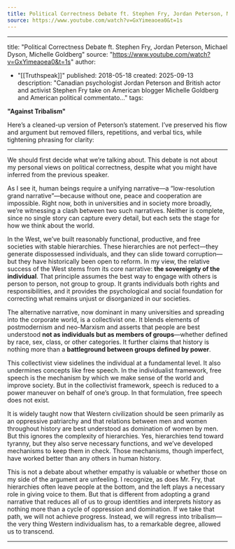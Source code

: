 ```yaml
---
title: Political Correctness Debate ft. Stephen Fry, Jordan Peterson, Michael Dyson, Michelle Goldberg
source: https://www.youtube.com/watch?v=GxYimeaoea0&t=1s
---
```


---
title: "Political Correctness Debate ft. Stephen Fry, Jordan Peterson, Michael Dyson, Michelle Goldberg"
source: "https://www.youtube.com/watch?v=GxYimeaoea0&t=1s"
author:
  - "[[Truthspeak]]"
published: 2018-05-18
created: 2025-09-13
description: "Canadian psychologist Jordan Peterson and British actor and activist Stephen Fry take on American blogger Michelle Goldberg and American political commentato..."
tags:

**"Against Tribalism"**

Here’s a cleaned-up version of Peterson’s statement. I’ve preserved his flow and argument but removed fillers, repetitions, and verbal tics, while tightening phrasing for clarity:

---

We should first decide what we’re talking about. This debate is not about my personal views on political correctness, despite what you might have inferred from the previous speaker.

As I see it, human beings require a unifying narrative—a “low-resolution grand narrative”—because without one, peace and cooperation are impossible. Right now, both in universities and in society more broadly, we’re witnessing a clash between two such narratives. Neither is complete, since no single story can capture every detail, but each sets the stage for how we think about the world.

In the West, we’ve built reasonably functional, productive, and free societies with stable hierarchies. These hierarchies are not perfect—they generate dispossessed individuals, and they can slide toward corruption—but they have historically been open to reform. In my view, the relative success of the West stems from its core narrative: **the sovereignty of the individual**. That principle assumes the best way to engage with others is person to person, not group to group. It grants individuals both rights and responsibilities, and it provides the psychological and social foundation for correcting what remains unjust or disorganized in our societies.

The alternative narrative, now dominant in many universities and spreading into the corporate world, is a collectivist one. It blends elements of postmodernism and neo-Marxism and asserts that people are best understood **not as individuals but as members of groups**—whether defined by race, sex, class, or other categories. It further claims that history is nothing more than a **battleground between groups defined by power**.

This collectivist view sidelines the individual at a fundamental level. It also undermines concepts like free speech. In the individualist framework, free speech is the mechanism by which we make sense of the world and improve society. But in the collectivist framework, speech is reduced to a power maneuver on behalf of one’s group. In that formulation, free speech does not exist.

It is widely taught now that Western civilization should be seen primarily as an oppressive patriarchy and that relations between men and women throughout history are best understood as domination of women by men. But this ignores the complexity of hierarchies. Yes, hierarchies tend toward tyranny, but they also serve necessary functions, and we’ve developed mechanisms to keep them in check. Those mechanisms, though imperfect, have worked better than any others in human history.

This is not a debate about whether empathy is valuable or whether those on my side of the argument are unfeeling. I recognize, as does Mr. Fry, that hierarchies often leave people at the bottom, and the left plays a necessary role in giving voice to them. But that is different from adopting a grand narrative that reduces all of us to group identities and interprets history as nothing more than a cycle of oppression and domination. If we take that path, we will not achieve progress. Instead, we will regress into tribalism—the very thing Western individualism has, to a remarkable degree, allowed us to transcend.

---
